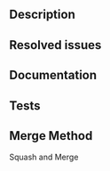 <!--
Example Title: [BugFix] Fixed bugged behaviour of YARF load config

Pick one of the following:
- Infra: Your change only includes documentation, comments or github actions
- BugFix: Your change fixes a bug
- New: Your change is a new backward compatible feature, a new test/test plan/test inclusion
- Breaking: Your change breaks backward compatibility

Signed commits are required.
-->

## Description

<!--
Describe your changes here:

- What's the problem solved (briefly, since the issue is where this is elaborated in more detail).
- Introduce your implementation approach in a way that helps reviewing it well.
- Alert the reviewer of any changes that involve data persistence: present examples of file format changes as part of the PR description (e.g. new fields of data stored in unit or submission output).
-->

## Resolved issues

<!--
Note the Jira and GitHub issue(s) resolved by this PR (`Fixes|Resolves ...`).
Make sure that the linked issue titles & descriptions are also up to date.
-->

## Documentation

<!--
Please make sure that...
- Documentation impacted by the changes is up to date (becomes so, remains so).
  - Documentation in the repository, including contribution guidelines.
  - Process documentation outside the repository.
- Tests are included for the changed functionality in this PR. If to be merged without tests, please elaborate why.
- When breaking changes and other key changes are introduced, the PR having been merged should be broadcast (in demo sessions, IM, Discourse) with relevant references to documentation. This is an opportunity to gather feedback and confirm that the changes and how they are documented are understood.
-->

## Tests

<!--
- How was this PR tested? Please provide steps to follow so that the reviewer(s) can test on their end.
- Please provide a list of what tests were run and on what platform/configuration.
- Remember to check the test coverage of your PR as described in CONTRIBUTING.md
-->

## Merge Method

<!--
This repository accepts the following merge methods:
1. Squash and Merge (default): Combine all commits from the head branch into a single commit in the base branch.
2. Merge commits: Add all commits from the head branch to the base branch with a merge commit.
Please specify below the merge method of choice.
-->

Squash and Merge
